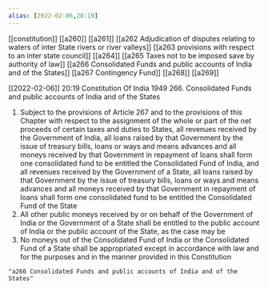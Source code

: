```yaml
---
alias: [2022-02-06,20:19]
---
```

[[constitution]] [[a260]] [[a261]] [[a262 Adjudication of disputes relating to waters of inter State rivers or river valleys]] [[a263 provisions with respect to an inter state council]] [[a264]] [[a265 Taxes not to be imposed save by authority of law]] [[a266 Consolidated Funds and public accounts of India and of the States]] [[a267 Contingency Fund]] [[a268]] [[a269]]

[[2022-02-06]] 20:19
Constitution Of India 1949
266. Consolidated Funds and public accounts of India and of the States
1) Subject to the provisions of Article 267 and to the provisions of this Chapter with respect to the assignment of the whole or part of the net proceeds of certain taxes and duties to States, all revenues received by the Government of India, all loans raised by that Government by the issue of treasury bills, loans or ways and means advances and all moneys received by that Government in repayment of loans shall form one consolidated fund to be entitled the Consolidated Fund of India, and all revenues received by the Government of a State, all loans raised by that Government by the issue of treasury bills, loans or ways and means advances and all moneys received by that Government in repayment of loans shall form one consolidated fund to be entitled the Consolidated Fund of the State
2) All other public moneys received by or on behalf of the Government of India or the Government of a State shall be entitled to the public account of India or the public account of the State, as the case may be
3) No moneys out of the Consolidated Fund of India or the Consolidated Fund of a State shall be appropriated except in accordance with law and for the purposes and in the manner provided in this Constitution
```query 2022-05-16 11:28
"a266 Consolidated Funds and public accounts of India and of the States"
```